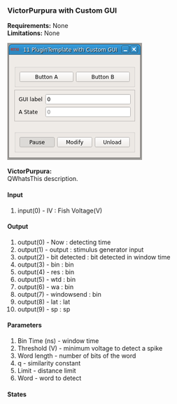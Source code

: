 ### VictorPurpura with Custom GUI

**Requirements:** None  
**Limitations:** None  

![VictorPurpura with Custom GUI GUI](Victor-Purpura-TCDS-closed-loop-stimulation-protocol.png)

<!--start-->
<p><b>VictorPurpura:</b><br>QWhatsThis description.</p>
<!--end-->

#### Input
1. input(0) - IV : Fish Voltage(V)

#### Output
1. output(0) - Now : detecting time
2. output(1) - output : stimulus generator input
3. output(2) - bit detected : bit detected in window time
4. output(3) - bin : bin
5. output(4) - res : bin
6. output(5) - wtd : bin
7. output(6) - wa : bin
8. output(7) - windowsend : bin
9. output(8) - lat : lat
10. output(9) - sp : sp

#### Parameters
1. Bin Time (ns) - window time
2. Threshold (V) - minimum voltage to detect a spike
3. Word length - number of bits of the word
4. q - similarity constant
5. Limit - distance limit
6. Word - word to detect

#### States

